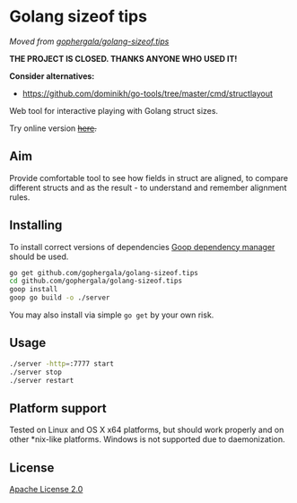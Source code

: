 Golang sizeof tips
==================

_Moved from [gophergala/golang-sizeof.tips](https://github.com/gophergala/golang-sizeof.tips)_

**THE PROJECT IS CLOSED. THANKS ANYONE WHO USED IT!**  

**Consider alternatives:**
- https://github.com/dominikh/go-tools/tree/master/cmd/structlayout

Web tool for interactive playing with Golang struct sizes.

Try online version ~~[here](http://golang-sizeof.tips/).~~

## Aim
Provide comfortable tool to see how fields in struct are aligned,
to compare different structs and as the result - to understand
and remember alignment rules.

## Installing
To install correct versions of dependencies
[Goop dependency manager](https://github.com/nitrous-io/goop) should be used.
```bash
go get github.com/gophergala/golang-sizeof.tips
cd github.com/gophergala/golang-sizeof.tips
goop install
goop go build -o ./server
```
You may also install via simple `go get` by your own risk.


## Usage
```bash
./server -http=:7777 start
./server stop
./server restart
```

## Platform support
Tested on Linux and OS X x64 platforms, but should work properly and on other
*nix-like platforms.
Windows is not supported due to daemonization.

## License
[Apache License 2.0](LICENSE)
